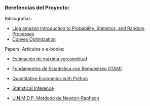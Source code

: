 ### Rerefencias del Proyecto:

Bibliografías:
  * [Liga amazon Introduction to Probability, Statistics, and Random Processes](https://www.amazon.com/-/es/Hossein-Pishro-Nik/dp/0990637204/ref=sr_1_3?__mk_es_US=ÅMÅŽÕÑ&dchild=1&keywords=probability+Hossein&qid=1607146984&sr=8-3)  
  * [Convex Optimization](https://web.stanford.edu/~boyd/cvxbook/bv_cvxbook.pdf)  

Papers, Artículos o e-books:  
  * [Estimación de máxima verosimilitud](https://economipedia.com/definiciones/estimacion-de-maxima-verosimilitud.html)  

  * [Fundamentos de Estadística con Remuestreo (ITAM)](https://fundamentos-est.netlify.app/s-max-verosimilitud)  

  * [Quantitative Economics with Python](https://python.quantecon.org/_downloads/pdf/quantitative_economics_with_python.pdf)    
  
  * [Statistical Inference](https://papers.ssrn.com/sol3/papers.cfm?abstract_id=3125891)    
  
  * [U.N.M.D.P. Métdodo de Newton-Raphson](http://www3.fi.mdp.edu.ar/analisis/temas/no_lineales_1/newtonRaphson.htm)    
 
